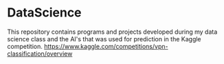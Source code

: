 # DataScience
This repository contains programs and projects developed during my data science class and 
the AI's that was used for prediction in the Kaggle competition. https://www.kaggle.com/competitions/vpn-classification/overview
